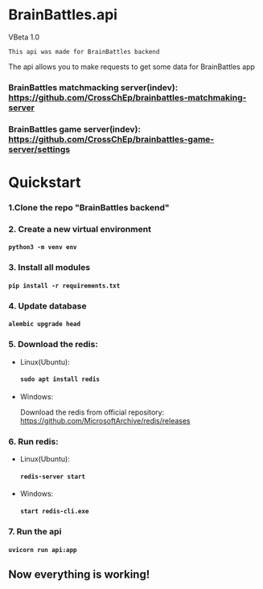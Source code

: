 # BrainBattles.api 
VBeta 1.0


    This api was made for BrainBattles backend

The api allows you to make requests to get some data 
for BrainBattles app

### BrainBattles matchmacking server(indev): https://github.com/CrossChEp/brainbattles-matchmaking-server
### BrainBattles game server(indev): https://github.com/CrossChEp/brainbattles-game-server/settings

# Quickstart
### 1.Clone the repo  "BrainBattles backend"
### 2. Create a new virtual environment 
#### ```python3 -m venv env```
### 3. Install all modules
#### ```pip install -r requirements.txt```
### 4. Update database
#### ```alembic upgrade head```
### 5. Download the redis:
* Linux(Ubuntu):
    #### `sudo apt install redis`
* Windows:

    Download the redis from official repository: https://github.com/MicrosoftArchive/redis/releases
### 6. Run redis:

* Linux(Ubuntu):
    #### ```redis-server start```
* Windows:
    #### `start redis-cli.exe`

### 7. Run the api
#### ```uvicorn run api:app```
## Now everything is working!

